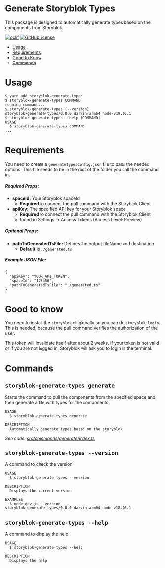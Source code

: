 # Generate Storyblok Types

This package is designed to automatically generate types based on the components from Storyblok

[![oclif](https://img.shields.io/badge/cli-oclif-brightgreen.svg)](https://oclif.io)
[![GitHub license](https://img.shields.io/github/license/oclif/hello-world)](https://github.com/oclif/hello-world/blob/main/LICENSE)

<!-- toc -->

- [Usage](#usage)
- [Requirements](#requirements)
- [Good to Know](#good-to-know)
- [Commands](#commands)
<!-- tocstop -->

# Usage

<!-- usage -->

```sh-session
$ yarn add storyblok-generate-types
$ storyblok-generate-types COMMAND
running command...
$ storyblok-generate-types (--version)
storyblok-generate-types/0.0.0 darwin-arm64 node-v18.16.1
$ storyblok-generate-types --help [COMMAND]
USAGE
  $ storyblok-generate-types COMMAND
...
```

<!-- usagestop -->

<!-- requirements -->

# Requirements

You need to create a `generateTypesConfig.json` file to pass the needed options. This file needs to be in the root of the folder you call the command in.

##### Required Props:

- **spaceId:** Your Storyblok spaceId
  - **Required** to connect the pull command with the Storyblok Client
- **apiKey:** The specified API key for your Storyblok space
  - **Required** to connect the pull command with the Storyblok Client
  - found in Settings -> Access Tokens (Access Level: Preview)

##### Optional Props:

- **pathToGeneratedTsFile:** Defines the output fileName and destination
  - **Default** is `./generated.ts`

##### Example JSON File:

```
{
  "apiKey": "YOUR_API_TOKEN",
  "spaceId": "123456",
  "pathToGeneratedTsFile": "./generated.ts"
}

```

<!-- requirementsstop -->

<!-- goodtoknow -->

# Good to know

You need to install the `storyblok` cli globally so you can do `storyblok login`. This is needed, because the pull command verifies the authorization of the user.

This token will invalidate itself after about 2 weeks. If your token is not valid or if you are not logged in, Storyblok will ask you to login in the terminal.

<!-- goodtoknowstop -->

# Commands

<!-- commands -->

## `storyblok-generate-types generate`

Starts the command to pull the components from the specified space and then generate a file with types for the components.

```
USAGE
  $ storyblok-generate-types generate

DESCRIPTION
  Automatically generate types based on the storyblok
```

_See code: [src/commands/generate/index.ts](https://github.com/Lilxdomi/storyblok-generate-types/blob/v0.0.0/src/commands/generate/index.ts)_

## `storyblok-generate-types --version`

A command to check the version

```
USAGE
  $ storyblok-generate-types --version

DESCRIPTION
  Displays the current version

EXAMPLES
  $ node dev.js --version
storyblok-generate-types/0.0.0 darwin-arm64 node-v18.16.1
```

## `storyblok-generate-types --help`

A command to display the help

```
USAGE
  $ storyblok-generate-types --help

DESCRIPTION
  Displays the help
```

<!-- commandsstop -->
